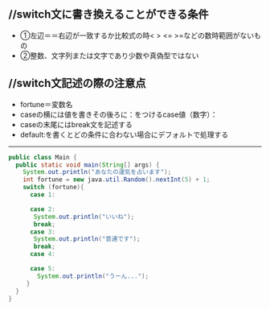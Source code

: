 ## //switch文に書き換えることができる条件

- ①左辺＝＝右辺が一致するか比較式の時< > <= >=などの数時範囲がないもの
- ②整数、文字列または文字であり少数や真偽型ではない
## //switch文記述の際の注意点
- fortune＝変数名
- caseの横には値を書きその後ろに：をつけるcase値（数字）：
- caseの末尾にはbreak文を記述する
- default:を書くとどの条件に合わない場合にデフォルトで処理する

---

```java
public class Main {
  public static void main(String[] args) {
    System.out.println("あなたの運気を占います");
    int fortune = new java.util.Random().nextInt(5) + 1;
    switch (fortune){
      case 1:

      case 2:
       System.out.println("いいね");
       break;
      case 3:
       System.out.println("普通です");
       break;
      case 4:

      case 5:
        System.out.println("うーん...");
     }
  }
}



